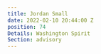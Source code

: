 ```yaml
---
title: Jordan Small
date: 2022-02-10 20:44:00 Z
position: 74
Details: Washington Spirit
Section: advisory
---
```


